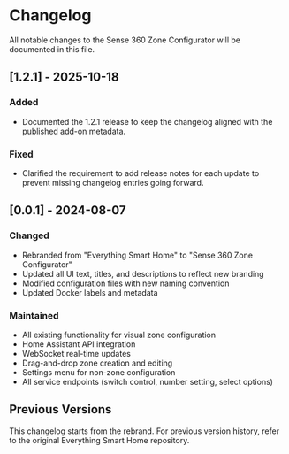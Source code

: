 # Changelog

All notable changes to the Sense 360 Zone Configurator will be documented in this file.

## [1.2.1] - 2025-10-18

### Added
- Documented the 1.2.1 release to keep the changelog aligned with the published add-on metadata.

### Fixed
- Clarified the requirement to add release notes for each update to prevent missing changelog entries going forward.

## [0.0.1] - 2024-08-07

### Changed
- Rebranded from "Everything Smart Home" to "Sense 360 Zone Configurator"
- Updated all UI text, titles, and descriptions to reflect new branding
- Modified configuration files with new naming convention
- Updated Docker labels and metadata

### Maintained
- All existing functionality for visual zone configuration
- Home Assistant API integration
- WebSocket real-time updates
- Drag-and-drop zone creation and editing
- Settings menu for non-zone configuration
- All service endpoints (switch control, number setting, select options)

## Previous Versions
This changelog starts from the rebrand. For previous version history, refer to the original Everything Smart Home repository.

